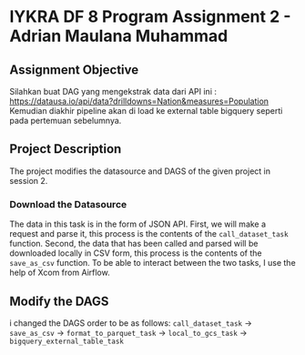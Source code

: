 # IYKRA DF 8 Program Assignment 2 - Adrian Maulana Muhammad
## Assignment Objective
Silahkan buat DAG yang mengekstrak data dari API ini : https://datausa.io/api/data?drilldowns=Nation&measures=Population  Kemudian diakhir pipeline akan di load ke external table bigquery seperti pada pertemuan sebelumnya.
## Project Description
The project modifies the datasource and DAGS of the given project in session 2.
### Download the Datasource
The data in this task is in the form of JSON API. First, we will make a request and parse it, this process is the contents of the `call_dataset_task` function. Second, the data that has been called and parsed will be downloaded locally in CSV form, this process is the contents of the `save_as_csv` function. To be able to interact between the two tasks, I use the help of Xcom from Airflow.
## Modify the DAGS
i changed the DAGS order to be as follows:
`call_dataset_task` -> `save_as_csv` -> `format_to_parquet_task` -> `local_to_gcs_task` -> `bigquery_external_table_task`